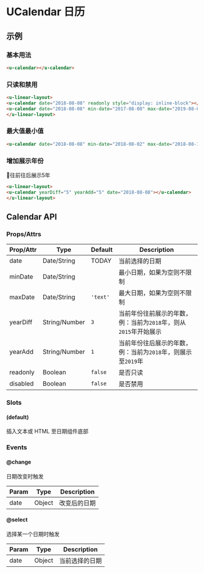 # UCalendar 日历

## 示例
### 基本用法

``` html
<u-calendar></u-calendar>
```

### 只读和禁用
``` html
<u-linear-layout>
<u-calendar date="2018-08-08" readonly style="display: inline-block"></u-calendar>
<u-calendar date="2018-08-08" min-date="2017-08-08" max-date="2019-08-08" disabled style="display: inline-block"></u-calendar>
</u-linear-layout>
```

### 最大值最小值
``` html
<u-calendar date="2018-08-08" min-date="2018-08-02" max-date="2018-08-18"></u-calendar>
```

### 增加展示年份

往前往后展示5年

``` html
<u-linear-layout>
<u-calendar yearDiff="5" yearAdd="5" date="2018-08-08"></u-calendar>
</u-linear-layout>
```

## Calendar API
### Props/Attrs

| Prop/Attr | Type | Default | Description |
| --------- | ---- | ------- | ----------- |
| date | Date/String | TODAY | 当前选择的日期 |
| minDate | Date/String | | 最小日期，如果为空则不限制 |
| maxDate | Date/String | `'text'` | 最大日期，如果为空则不限制 |
| yearDiff | String/Number | `3` | 当前年份往前展示的年数，例：当前为`2018`年，则从`2015`年开始展示 |
| yearAdd | String/Number | `1` | 当前年份往后展示的年数，例：当前为`2018`年，则展示至`2019`年 |
| readonly | Boolean | `false` | 是否只读 |
| disabled | Boolean | `false` | 是否禁用 |

### Slots

#### (default)

插入文本或  HTML 至日期组件底部

### Events

#### @change

日期改变时触发

| Param | Type | Description |
| ----- | ---- | ----------- |
| date | Object | 改变后的日期 |

#### @select

选择某一个日期时触发

| Param | Type | Description |
| ----- | ---- | ----------- |
| date | Object | 当前选择的日期 |
